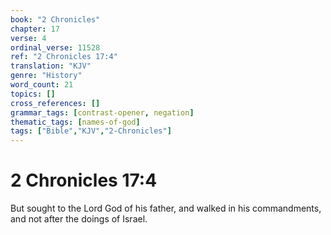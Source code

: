```yaml
---
book: "2 Chronicles"
chapter: 17
verse: 4
ordinal_verse: 11528
ref: "2 Chronicles 17:4"
translation: "KJV"
genre: "History"
word_count: 21
topics: []
cross_references: []
grammar_tags: [contrast-opener, negation]
thematic_tags: [names-of-god]
tags: ["Bible","KJV","2-Chronicles"]
---
```


# 2 Chronicles 17:4

But sought to the Lord God of his father, and walked in his commandments, and not after the doings of Israel.
